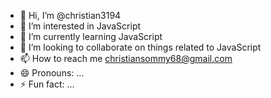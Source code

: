 - 👋 Hi, I’m @christian3194
- 👀 I’m interested in JavaScript 
- 🌱 I’m currently learning JavaScript 
- 💞️ I’m looking to collaborate on things related to JavaScript 
- 📫 How to reach me christiansommy68@gmail.com
- 😄 Pronouns: ...
- ⚡ Fun fact: ...

<!---
christian3194/christian3194 is a ✨ special ✨ repository because its `README.md` (this file) appears on your GitHub profile.
You can click the Preview link to take a look at your changes.
--->
